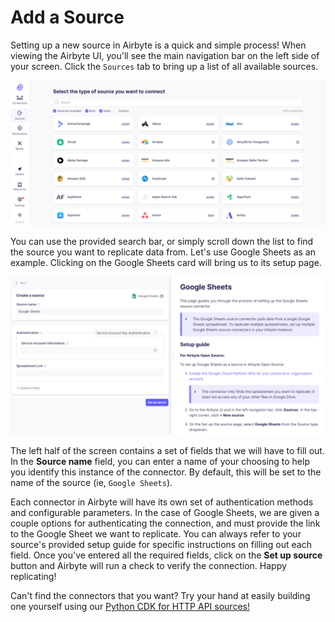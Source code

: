# Add a Source

Setting up a new source in Airbyte is a quick and simple process! When viewing the Airbyte UI, you'll see the main navigation bar on the left side of your screen. Click the `Sources` tab to bring up a list of all available sources.

![](../.gitbook/assets/add-a-source/getting-started-source-list.png)

You can use the provided search bar, or simply scroll down the list to find the source you want to replicate data from. Let's use Google Sheets as an example. Clicking on the Google Sheets card will bring us to its setup page.

![](../.gitbook/assets/add-a-source/getting-started-source-page.png)

The left half of the screen contains a set of fields that we will have to fill out. In the **Source name** field, you can enter a name of your choosing to help you identify this instance of the connector. By default, this will be set to the name of the source (ie, `Google Sheets`).

Each connector in Airbyte will have its own set of authentication methods and configurable parameters. In the case of Google Sheets, we are given a couple options for authenticating the connection, and must provide the link to the Google Sheet we want to replicate. You can always refer to your source's provided setup guide for specific instructions on filling out each field. Once you've entered all the required fields, click on the **Set up source** button and Airbyte will run a check to verify the connection. Happy replicating!

Can't find the connectors that you want? Try your hand at easily building one yourself using our [Python CDK for HTTP API sources!](../connector-development/cdk-python/)


